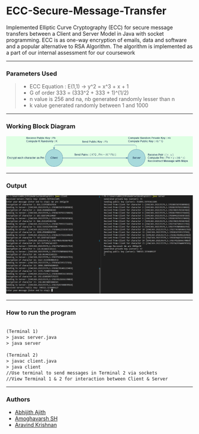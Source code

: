 # ECC-Secure-Message-Transfer
Implemented Elliptic Curve Cryptography (ECC) for secure message transfers between a Client and Server Model in Java with socket programming. ECC is as one-way encryption of emails, data and software and a popular alternative to RSA Algorithm. The algorithm is implemented as a part of our internal assessment for our coursework
- - - -
### Parameters Used
>* ECC Equation : E(1,1) -> y^2 = x^3 + x + 1
>* G of order 333 = (333^2 + 333 + 1)^(1/2)
>* n value is 256 and na, nb generated randomly lesser than n
>* k value generated randomly between 1 and 1000
- - - -
### Working Block Diagram
![](Output/ECC_CS.png)
- - - -
### Output
![](Output/ECC-Output.png)
- - - -
### How to run the program
```

(Terminal 1)
> javac server.java
> java server

(Terminal 2)
> javac client.java
> java client
//Use terminal to send messages in Terminal 2 via sockets
//View Terminal 1 & 2 for interaction between Client & Server

```
- - - -
### Authors
* [Abhijith Ajith](https://github.com/AAbhijithA)
* [Amoghavarsh SH](https://github.com/AsHtrich)
* [Aravind Krishnan](https://github.com/aravindk017)
